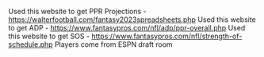 Used this website to get PPR Projections - https://walterfootball.com/fantasy2023spreadsheets.php
Used this website to get ADP - https://www.fantasypros.com/nfl/adp/ppr-overall.php
Used this website to get SOS - https://www.fantasypros.com/nfl/strength-of-schedule.php
Players come from ESPN draft room
